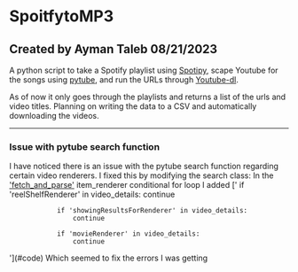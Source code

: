 # SpoitfytoMP3

## Created by Ayman Taleb 08/21/2023

A python script to take a Spotify playlist using [Spotipy](https://spotipy.readthedocs.io/en/master/#), scape Youtube for the songs using [pytube](https://pytube.io/en/latest/index.html), and run the URLs through [Youtube-dl](https://github.com/ytdl-org/youtube-dl).

As of now it only goes through the playlists and returns a list of the urls and video titles. Planning on writing the data to a CSV and automatically downloading the videos. 

---

### Issue with pytube search function
I have noticed there is an issue with the pytube search function regarding certain video renderers. I fixed this by modifying the search class:
In the ['fetch_and_parse'](#code) item_renderer conditional for loop I added ['
                if 'reelShelfRenderer' in video_details:
                    continue

                if 'showingResultsForRenderer' in video_details:
                    continue
                
                if 'movieRenderer' in video_details:
                    continue
'](#code) Which seemed to fix the errors I was getting